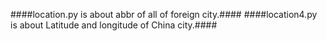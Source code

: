 ####location.py is about abbr of all of foreign city.####
####location4.py is about Latitude and longitude of China city.####
